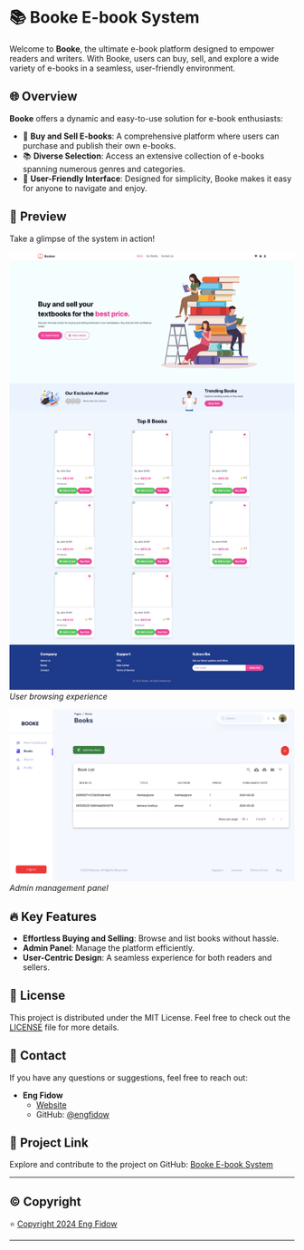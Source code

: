 # 📚 Booke E-book System

Welcome to **Booke**, the ultimate e-book platform designed to empower readers and writers. With Booke, users can buy, sell, and explore a wide variety of e-books in a seamless, user-friendly environment.

## 🌐 Overview

**Booke** offers a dynamic and easy-to-use solution for e-book enthusiasts:
- 📖 **Buy and Sell E-books**: A comprehensive platform where users can purchase and publish their own e-books.
- 📚 **Diverse Selection**: Access an extensive collection of e-books spanning numerous genres and categories.
- 🚀 **User-Friendly Interface**: Designed for simplicity, Booke makes it easy for anyone to navigate and enjoy.

## 📸 Preview
Take a glimpse of the system in action!

![User Interface Preview](/webpreview.png)
*User browsing experience*

![Admin Panel Preview](/adminpanel.png)
*Admin management panel*

## 🔥 Key Features
- **Effortless Buying and Selling**: Browse and list books without hassle.
- **Admin Panel**: Manage the platform efficiently.
- **User-Centric Design**: A seamless experience for both readers and sellers.
  
## 📝 License
This project is distributed under the MIT License. Feel free to check out the [LICENSE](LICENSE) file for more details.

## 💬 Contact
If you have any questions or suggestions, feel free to reach out:

- **Eng Fidow**  
  - [Website](https://www.engfidow.com)  
  - GitHub: [@engfidow](https://github.com/engfidow)  

## 🌟 Project Link
Explore and contribute to the project on GitHub: [Booke E-book System](https://github.com/engfidow/Booke)

---

## ©️ Copyright
⭐️ [Copyright 2024 Eng Fidow](https://www.engfidow.com)

---
